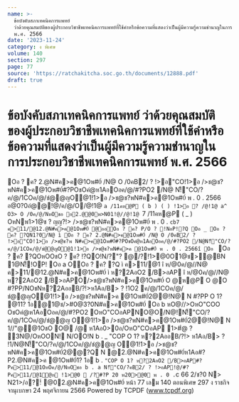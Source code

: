 ```yaml
---
name: >-
  ข้อบังคับสภาเทคนิคการแพทย์
  ว่าด้วยคุณสมบัติของผู้ประกอบวิชาชีพเทคนิคการแพทย์ที่ใช้คำหรือข้อความที่แสดงว่าเป็นผู้มีความรู้ความชำนาญในการประกอบวิชาชีพเทคนิคการแพทย์
  พ.ศ. 2566
date: '2023-11-24'
category: ง พิเศษ
volume: 140
section: 297
page: 77
source: 'https://ratchakitcha.soc.go.th/documents/12888.pdf'
draft: true
---
```


# ข้อบังคับสภาเทคนิคการแพทย์ ว่าด้วยคุณสมบัติของผู้ประกอบวิชาชีพเทคนิคการแพทย์ที่ใช้คำหรือข้อความที่แสดงว่าเป็นผู้มีความรู้ความชำนาญในการประกอบวิชาชีพเทคนิคการแพทย์ พ.ศ. 2566

Oอ ? ค? 2.@N#ค>ค@1Oพ#0์ /N@ O /0คB2/ ? !>อ"CO!1>อ />ช@ช?พN#ค>ค@1Oพ#0์#?POชOคํ@ห1AอOอค/@/#?PO2 /N@ N!็"CO/?ค/@/1COค/@/ชํ@@ญO@1!1>อ />ช@ช?พN#ค>ค@1Oพ#0์ พ . 0 . 2566 อ@0?0อํ@@!@/ค/@/O/@!1@ `a /11คห@P ( b ) ( ) !1>อ ? /@!1@ a^ O3> O /0ค/@/NหOชอ อ2.@@0พ>N01!@//@!1@ `7 /11คห@P ( _ ) OหNพ1>1@ช ? ญญ?!> />ช@ช?พN#ค>ค@1Oพ#0์ พ . 0 . `cb7 ค>11/@12.@N#ค>ค@1Oพ#0์ @ออOอ ? ค? P/O ? !NอP!?Q Oอ _ Oอ ? ค? ?QN1?0/N@ ì Oอ ? ค? 2.@N#ค>ค@1Oพ#0์ /N@ O /0คB2/ ? !>อ"CO!1>อ />ช@ช?พ N#ค>ค@1Oพ#0์#?POชOคํ@ห1AอOอค/@/#?PO2 /N@N!็"CO/?ค/@/1COค/@/ชํ@@ญO@1!1>อ />ช@ช?พN#ค>ค @1Oพ#0์ พ . 0 . 2566î Oอ ` Oอ ? ค? ?QOหOOชO ? ค? !?QO!N/?"? @/?!1>@0O1@ช>@BN 1@N!็!OP! Oอ a OOอ ? ค? ?Q ì ค>11/@1 î ห/@0ค/@//N@ ค>11/@12.@N#ค>ค@1Oพ#0์ ì ห?2AอO2 /B>อAP î ห/@0ค/@//N@ ห?2AอO2 /B>อAPO/>ช@ช?พN#ค>ค@1Oพ#0์ O @ห@P O @O #?PP/NOชNห?2AออB/?!>ห1Aอ/B> ? !1O2 ค/@/1COค/@/ชํ@@ญO@1!1>อ />ช@ช?พN#ค>ค @1Oพ#0์2@@!N@ N #?PP O 1? @11? 1อ@1@ช/>#0@3?0N#ค>ค@1Oพ#0์ Oอ b หO@//>OหO"COO OชOคํ@ห1AอOอค/@/#?PO2 OหO"COอAPNO@O/N@!N!็"CO/?ค/@/1COค/@/ชํ@@ญ O@1!1>อ />ช@ช?พN#ค>ค@1Oพ#0์2@@!N@ N 1//"@@1OชO O@ /@ ห1Aอ0>0อ/OหO"COอAP 1>#ํ@ ? 3N@/OหOON! N/OO!N b . _ "COP O 1? ห?2AออB/?!> ห1Aอ/B> ? !1/N@N!็"CO/?ค/@/1COค/@/ชํ@@ญ O@1!1>อ />ช@ช?พN#ค>ค@1Oพ#0์2@@?Q N @2.@N#ค>ค@1Oพ#0์ห1Aอ#?P2.@N#ค>ค @1Oพ#0์1? 1อ b . ` "COP O 1? ห?2AอO2 /B>อAP#?Pค>11/@1OหOค/@/NหOชอ b . a N!็"CO/?คB2/ ? !>อAP!@/#?Pค>11/@1ํ@ห !1>@0  /?#?P 20 พ20>@0 พ . 0 . `c 66 2/ช?0 N> N21>/อ?!์ @02.@N#ค>ค@1Oพ#0์ หน้า 77 เลม 140 ตอนพิเศษ 297 ง ราชกิจจานุเบกษา 24 พฤศจิกายน 2566 Powered by TCPDF (www.tcpdf.org)
